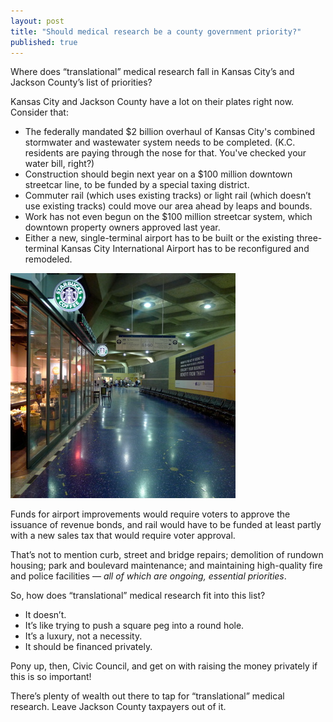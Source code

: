 ```yaml
---
layout: post
title: "Should medical research be a county government priority?"
published: true
---
```


Where does “translational” medical research fall in Kansas City’s and Jackson County’s list of priorities?

Kansas City and Jackson County have a lot on their plates right now. Consider that: 
<ul>
	<li>The federally mandated $2 billion overhaul of Kansas City's combined stormwater and wastewater system needs to be completed. (K.C. residents are paying through the nose for that. You've checked your water bill, right?)</li>
	<li>Construction should begin next year on a $100 million downtown streetcar line, to be funded by a special taxing district.</li>
	<li>Commuter rail (which uses existing tracks) or light rail (which doesn’t use existing tracks) could move our area ahead by leaps and bounds.</li>
	<li>Work has not even begun on the $100 million streetcar system, which downtown property owners approved last year.</li> 
    <li>Either a new, single-terminal airport has to be built or the existing three-terminal Kansas City International Airport has to be reconfigured and remodeled.</li>
</ul>

<img src="/img/kci.jpg" class="img-responsive" alt="Kansas City International Airport">

Funds for airport improvements would require voters to approve the issuance of revenue bonds, and rail would have to be funded at least partly with a new sales tax that would require voter approval.

That’s not to mention curb, street and bridge repairs; demolition of rundown housing; park and boulevard maintenance; and maintaining high-quality fire and police facilities — <em>all of which are ongoing, essential priorities</em>.

So, how does “translational” medical research fit into this list?
<ul>
	<li>It doesn’t.</li>
	<li>It’s like trying to push a square peg into a round hole.</li>
	<li>It’s a luxury, not a necessity.</li>
	<li>It should be financed privately.</li>
</ul>
Pony up, then, Civic Council, and get on with raising the money privately if this is so important! 

There’s plenty of wealth out there to tap for “translational” medical research. Leave Jackson County taxpayers out of it.